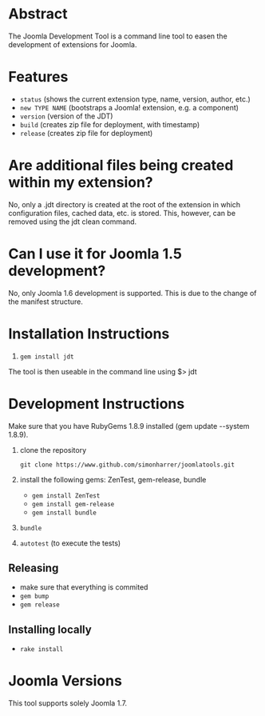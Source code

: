 # Abstract
The Joomla Development Tool is a command line tool to easen the development of extensions for Joomla. 

# Features

- ```status``` (shows the current extension type, name, version, author, etc.)
- ```new TYPE NAME``` (bootstraps a Joomla! extension, e.g. a component)
- ```version```  (version of the JDT)
- ```build``` (creates zip file for deployment, with timestamp)
- ```release``` (creates zip file for deployment)

# Are additional files being created within my extension?
No, only a .jdt directory is created at the root of the extension in which configuration files, cached data, etc. is stored. This, however, can be removed using the jdt clean command.

# Can I use it for Joomla 1.5 development?
No, only Joomla 1.6 development is supported. This is due to the change of the manifest structure.   

# Installation Instructions

1. ```gem install jdt```

The tool is then useable in the command line using $> jdt

# Development Instructions

Make sure that you have RubyGems 1.8.9 installed (gem update --system 1.8.9).

1. clone the repository

    ```git clone https://www.github.com/simonharrer/joomlatools.git```

2. install the following gems: ZenTest, gem-release, bundle

    * ```gem install ZenTest```
    * ```gem install gem-release```
    * ```gem install bundle```

3. ```bundle```
4. ```autotest``` (to execute the tests)

## Releasing

* make sure that everything is commited
* ```gem bump```
* ```gem release```

## Installing locally

* ```rake install```

# Joomla Versions
This tool supports solely Joomla 1.7.
